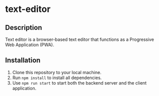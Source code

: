 # text-editor

## Description
Text editor is a browser-based text editor that functions as a Progressive Web Application (PWA).

## Installation
1. Clone this repository to your local machine.
2. Run `npm install` to install all dependencies.
3. Use `npm run start` to start both the backend server and the client application.
